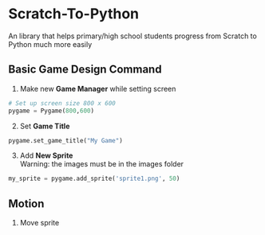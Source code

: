 # Scratch-To-Python
An library that helps primary/high school students progress from Scratch to Python much more easily

## Basic Game Design Command
1. Make new **Game Manager** while setting screen
```python
# Set up screen size 800 x 600
pygame = Pygame(800,600)
```

2. Set **Game Title**
```python
pygame.set_game_title("My Game")
```

3. Add **New Sprite** <br/>
Warning: the images must be in the images folder
```python
my_sprite = pygame.add_sprite('sprite1.png', 50)
```

## Motion
1. Move sprite
